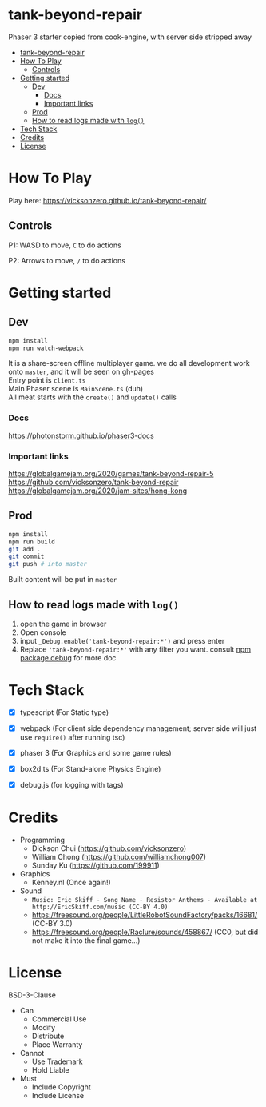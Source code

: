 # tank-beyond-repair

Phaser 3 starter copied from cook-engine, with server side stripped away

- [tank-beyond-repair](#tank-beyond-repair)
- [How To Play](#how-to-play)
  - [Controls](#controls)
- [Getting started](#getting-started)
  - [Dev](#dev)
    - [Docs](#docs)
    - [Important links](#important-links)
  - [Prod](#prod)
  - [How to read logs made with `log()`](#how-to-read-logs-made-with-log)
- [Tech Stack](#tech-stack)
- [Credits](#credits)
- [License](#license)

# How To Play

Play here: https://vicksonzero.github.io/tank-beyond-repair/

## Controls

P1: WASD to move, `C` to do actions

P2: Arrows to move, `/` to do actions

# Getting started

## Dev

```sh
npm install
npm run watch-webpack
```

It is a share-screen offline multiplayer game. we do all development work onto `master`, and it will be seen on gh-pages    
Entry point is `client.ts`  
Main Phaser scene is `MainScene.ts` (duh)  
All meat starts with the `create()` and `update()` calls

### Docs

https://photonstorm.github.io/phaser3-docs

### Important links

https://globalgamejam.org/2020/games/tank-beyond-repair-5  
https://github.com/vicksonzero/tank-beyond-repair  
https://globalgamejam.org/2020/jam-sites/hong-kong  


## Prod

```sh
npm install
npm run build
git add .
git commit
git push # into master
```

Built content will be put in `master`

## How to read logs made with `log()`

1. open the game in browser
2. Open console
3. input `_Debug.enable('tank-beyond-repair:*')` and press enter
4. Replace `'tank-beyond-repair:*'` with any filter you want. consult [npm package debug](https://www.npmjs.com/package/debug) for more doc



# Tech Stack

- [x] typescript (For Static type)
- [x] webpack (For client side dependency management; server side will just use `require()` after running tsc)
- [x] phaser 3 (For Graphics and some game rules)
- [x] box2d.ts (For Stand-alone Physics Engine)
- [x] debug.js (for logging with tags)


# Credits

- Programming
  - Dickson Chui (https://github.com/vicksonzero)
  - William Chong (https://github.com/williamchong007)
  - Sunday Ku (https://github.com/199911)
- Graphics
  - Kenney.nl (Once again!)
- Sound
  - `Music: Eric Skiff - Song Name - Resistor Anthems - Available at http://EricSkiff.com/music (CC-BY 4.0)`
  - https://freesound.org/people/LittleRobotSoundFactory/packs/16681/ (CC-BY 3.0)
  - https://freesound.org/people/Raclure/sounds/458867/ (CC0, but did not make it into the final game...)

# License

BSD-3-Clause

- Can
    - Commercial Use
    - Modify
    - Distribute
    - Place Warranty
- Cannot
    - Use Trademark
    - Hold Liable
- Must
    - Include Copyright
    - Include License


